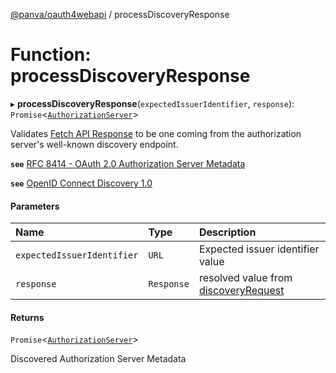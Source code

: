 [@panva/oauth4webapi](../README.md) / processDiscoveryResponse

# Function: processDiscoveryResponse

▸ **processDiscoveryResponse**(`expectedIssuerIdentifier`, `response`): `Promise`<[`AuthorizationServer`](../interfaces/AuthorizationServer.md)\>

Validates
[Fetch API Response](https://developer.mozilla.org/en-US/docs/Web/API/Response)
to be one coming from the authorization server's well-known discovery endpoint.

**`see`** [RFC 8414 - OAuth 2.0 Authorization Server Metadata](https://www.rfc-editor.org/rfc/rfc8414.html#section-3)

**`see`** [OpenID Connect Discovery 1.0](https://openid.net/specs/openid-connect-discovery-1_0.html#ProviderConfig)

#### Parameters

| Name | Type | Description |
| :------ | :------ | :------ |
| `expectedIssuerIdentifier` | `URL` | Expected issuer identifier value |
| `response` | `Response` | resolved value from [discoveryRequest](discoveryRequest.md) |

#### Returns

`Promise`<[`AuthorizationServer`](../interfaces/AuthorizationServer.md)\>

Discovered Authorization Server Metadata
